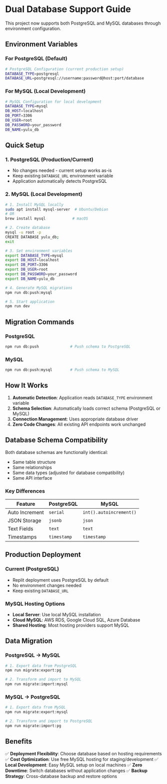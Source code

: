 # Dual Database Support Guide

This project now supports both PostgreSQL and MySQL databases through environment configuration.

## Environment Variables

### For PostgreSQL (Default)
```bash
# PostgreSQL Configuration (current production setup)
DATABASE_TYPE=postgresql
DATABASE_URL=postgresql://username:password@host:port/database
```

### For MySQL (Local Development)
```bash
# MySQL Configuration for local development
DATABASE_TYPE=mysql
DB_HOST=localhost
DB_PORT=3306
DB_USER=root
DB_PASSWORD=your_password
DB_NAME=yulu_db
```

## Quick Setup

### 1. PostgreSQL (Production/Current)
- No changes needed - current setup works as-is
- Keep existing `DATABASE_URL` environment variable
- Application automatically detects PostgreSQL

### 2. MySQL (Local Development)
```bash
# 1. Install MySQL locally
sudo apt install mysql-server  # Ubuntu/Debian
# OR
brew install mysql            # macOS

# 2. Create database
mysql -u root -p
CREATE DATABASE yulu_db;
exit

# 3. Set environment variables
export DATABASE_TYPE=mysql
export DB_HOST=localhost
export DB_PORT=3306
export DB_USER=root
export DB_PASSWORD=your_password
export DB_NAME=yulu_db

# 4. Generate MySQL migrations
npm run db:push:mysql

# 5. Start application
npm run dev
```

## Migration Commands

### PostgreSQL
```bash
npm run db:push              # Push schema to PostgreSQL
```

### MySQL
```bash
npm run db:push:mysql        # Push schema to MySQL
```

## How It Works

1. **Automatic Detection**: Application reads `DATABASE_TYPE` environment variable
2. **Schema Selection**: Automatically loads correct schema (PostgreSQL or MySQL)
3. **Connection Management**: Uses appropriate database driver
4. **Zero Code Changes**: All existing API endpoints work unchanged

## Database Schema Compatibility

Both database schemas are functionally identical:
- Same table structure
- Same relationships
- Same data types (adjusted for database compatibility)
- Same API interface

### Key Differences
| Feature | PostgreSQL | MySQL |
|---------|------------|-------|
| Auto Increment | `serial` | `int().autoincrement()` |
| JSON Storage | `jsonb` | `json` |
| Text Fields | `text` | `text` |
| Timestamps | `timestamp` | `timestamp` |

## Production Deployment

### Current (PostgreSQL)
- Replit deployment uses PostgreSQL by default
- No environment changes needed
- Keep existing `DATABASE_URL`

### MySQL Hosting Options
- **Local Server**: Use local MySQL installation
- **Cloud MySQL**: AWS RDS, Google Cloud SQL, Azure Database
- **Shared Hosting**: Most hosting providers support MySQL

## Data Migration

### PostgreSQL → MySQL
```bash
# 1. Export data from PostgreSQL
npm run migrate:export:pg

# 2. Transform and import to MySQL
npm run migrate:import:mysql
```

### MySQL → PostgreSQL
```bash
# 1. Export data from MySQL
npm run migrate:export:mysql

# 2. Transform and import to PostgreSQL
npm run migrate:import:pg
```

## Benefits

✅ **Deployment Flexibility**: Choose database based on hosting requirements
✅ **Cost Optimization**: Use free MySQL hosting for staging/development
✅ **Local Development**: Easy MySQL setup on local machines
✅ **Zero Downtime**: Switch databases without application changes
✅ **Backup Strategy**: Cross-database backup and restore options